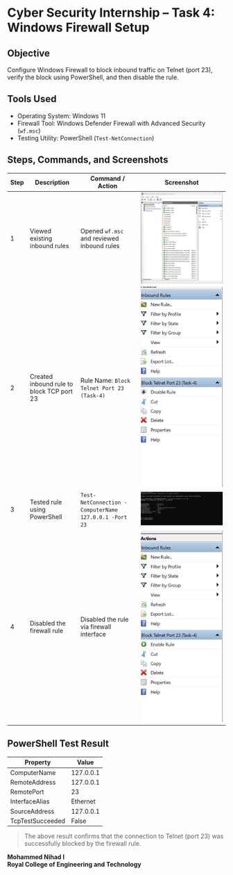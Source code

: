 # Cyber Security Internship – Task 4: Windows Firewall Setup

## Objective
Configure Windows Firewall to block inbound traffic on Telnet (port 23), verify the block using PowerShell, and then disable the rule.

## Tools Used

- Operating System: Windows 11
- Firewall Tool: Windows Defender Firewall with Advanced Security (`wf.msc`)
- Testing Utility: PowerShell (`Test-NetConnection`)

## Steps, Commands, and Screenshots

| Step | Description | Command / Action | Screenshot |
|------|-------------|------------------|------------|
| 1 | Viewed existing inbound rules | Opened `wf.msc` and reviewed inbound rules | ![Step 1](screenshots/Screenshot%202025-05-30%20112626.png) |
| 2 | Created inbound rule to block TCP port 23 | Rule Name: `Block Telnet Port 23 (Task-4)` | ![Step 2](screenshots/Screenshot%202025-05-30%20112955.png) |
| 3 | Tested rule using PowerShell | `Test-NetConnection -ComputerName 127.0.0.1 -Port 23` | ![Step 3](screenshots/Screenshot%202025-05-30%20113227.png) |
| 4 | Disabled the firewall rule | Disabled the rule via firewall interface | ![Step 4](screenshots/Screenshot%202025-05-30%20113446.png) |

## PowerShell Test Result

| Property         | Value         |
|------------------|---------------|
| ComputerName     | 127.0.0.1     |
| RemoteAddress    | 127.0.0.1     |
| RemotePort       | 23            |
| InterfaceAlias   | Ethernet      |
| SourceAddress    | 127.0.0.1     |
| TcpTestSucceeded | False         |

> The above result confirms that the connection to Telnet (port 23) was successfully blocked by the firewall rule.

**Mohammed Nihad I**  
**Royal College of Engineering and Technology**
